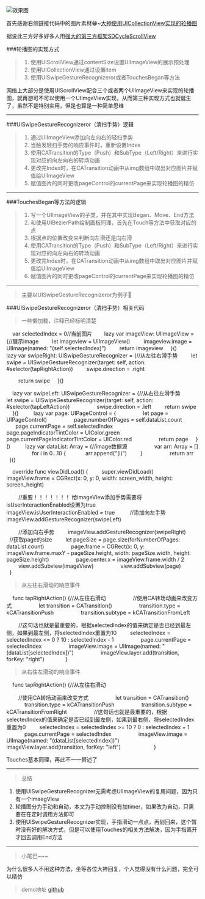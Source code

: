 
![效果图](http://upload-images.jianshu.io/upload_images/1505288-93870e8644cd442d.gif?imageMogr2/auto-orient/strip)

首先感谢右侧链接代码中的图片素材😁~[大神使用UICollectionView实现的轮播图](http://www.code4app.com/forum.php?mod=viewthread&tid=11742&extra=page%3D1)

据说此三方好多好多人用[强大的第三方框架SDCycleScrollView](https://github.com/gsdios/SDCycleScrollView)

###轮播图的实现方式
>1. 使用UIScrollView通过contentSize设置UIImageView的展示预处理
>2. 使用UICollectionView通过设置item
>3. 使用UISwipeGestureRecognizeror或者TouchesBegan等方法

网络上大部分是使用UIScrollView配合三个或者两个UIImageView来实现的轮播图，就再想可不可以使用一个UIImgeView实现，从而第三种实现方式也就诞生了，虽然不是特别实用，但是也算是一种简单思维

-----

###UISwipeGestureRecognizeror（清扫手势）逻辑
>1. 通过UIImageView添加向左向右的轻扫手势
>2. 当触发轻扫手势的响应事件时，重新设置Index
>3. 使用CATransition的Type（Push）和SubType（Left/Right）来进行实现对应的向左向右的转场动画
>4. 更改完Index时，在CATransition动画中从img数组中取出对应图片并赋值给UIImageView
>5. 赋值图片的同时更改pageControl的currentPage来实现轮播图的精仿

-----

###TouchesBegan等方法的逻辑

>1. 写一个UIImageView的子类，并在其中实现Began、Move、End方法
>1. 和使用UIBezierPath绘制画板同理，首先在Touch等方法中获取对应的点
>2. 根据点的位置改变来判断向左滑还是向右滑
>3. 使用CATransition的Type（Push）和SubType（Left/Right）来进行实现对应的向左向右的转场动画
>4. 更改完Index时，在CATransition动画中从img数组中取出对应图片并赋值给UIImageView
>5. 赋值图片的同时更改pageControl的currentPage来实现轮播图的精仿

---

>主要以UISwipeGestureRecognizeror为例子🌰

###UISwipeGestureRecognizeror（清扫手势）相关代码

> 一些懒加载，注释已经标明清楚

    var selectedIndex = 0//当前图片
   
    lazy var imageView: UIImageView = {//展示image
        let imageview = UIImageView()
        imageview.image = UIImage(named: "\(self.selectedIndex)")
        return imageview
    }()
    
    lazy var swipeRight: UISwipeGestureRecognizer = {//从左往右滑手势
        let swipe = UISwipeGestureRecognizer(target: self, action: #selector(tapRightAction))
        swipe.direction = .right

        return swipe
    }()

    lazy var swipeLeft: UISwipeGestureRecognizer = {//从右往左滑手势
        let swipe = UISwipeGestureRecognizer(target: self, action: #selector(tapLeftAction))
        
        swipe.direction = .left
        return swipe
    }()
    
    lazy var page: UIPageControl = {
        
        let page = UIPageControl()
        
        page.numberOfPages = self.dataList.count
        
        page.currentPage = self.selectedIndex
        
        page.pageIndicatorTintColor = UIColor.green
        
        page.currentPageIndicatorTintColor = UIColor.red
        
        return page
    }()
    
    lazy var dataList: Array<String> = {//image数据源
        
        var arr: Array<String> = []
        
        for i in 0...10 {
            arr.append("\(i)")
        }
        
        return arr
    }()

> 

    override func viewDidLoad() {
        super.viewDidLoad()
        
        imageView.frame = CGRect(x: 0, y: 0, width: screen_width, height: screen_height)

        //重要！！！！！！！ 给imageView添加手势需要将isUserInteractionEnabled设置为true
        imageView.isUserInteractionEnabled = true
        
        //添加向左手势
        imageView.addGestureRecognizer(swipeLeft)

        //添加向右手势
        imageView.addGestureRecognizer(swipeRight)
        
        //获取page的size
        let pageSize = page.size(forNumberOfPages: dataList.count)
        
        page.frame = CGRect(x: 0, y: imageView.frame.maxY - pageSize.height, width: pageSize.width, height: pageSize.height)
        
        page.center.x = imageView.frame.width / 2
        
        view.addSubview(imageView)
        
        view.addSubview(page)
        
    }

> 从左往右滑动的响应事件

    func tapRightAction() {//从左往右滑动
        
        //使用CA转场动画来改变方式
        
        let transition = CATransition()
        
        transition.type = kCATransitionPush
        
        transition.subtype = kCATransitionFromLeft

        //这句话也就是最重要的，根据selectedIndex的值来确定是否已经到最左侧，如果到最左侧，将selectedIndex重置为10
        selectedIndex = selectedIndex <= 0 ? 10 : selectedIndex - 1
        
        page.currentPage = selectedIndex
        
        imageView.image = UIImage(named: "\(dataList[selectedIndex])")
        
        imageView.layer.add(transition, forKey: "right")
        
    }
> 从右往左滑动的响应事件

    func tapRightAction() {//从左往右滑动

        //使用CA转场动画来改变方式
        
        let transition = CATransition()
        
        transition.type = kCATransitionPush
        
        transition.subtype = kCATransitionFromRight
                
        //这句话也就是最重要的，根据selectedIndex的值来确定是否已经到最左侧，如果到最右侧，将selectedIndex重置为0
        selectedIndex = selectedIndex >= 10 ? 0 : selectedIndex + 1
        
        page.currentPage = selectedIndex
        
        imageView.image = UIImage(named: "\(dataList[selectedIndex])")
        
        imageView.layer.add(transition, forKey: "left")
                
    }

Touches基本同理，再此不一一赘述了

----

>总结
1. 使用UISwipeGestureRecognizer无需考虑UIImageView的复用问题，因为只有一个imaegView
2. 轮播图分为手动和自动，本文为手动控制没有加timer，如果改为自动，只需要在在定时调用方法即可
3. 使用UISwipeGestureRecognizer实现，手指滑动一点点，再划回来，这个暂时没有好的解决方式，但是可以使用Touches的相关方法解决，因为手指离开才回去调用End方法

----

> 小尾巴~~~

为什么很多人不用这种方法，坐等各位大神回复，个人觉得没有什么问题，完全可以精仿

>demo地址
[github]()
